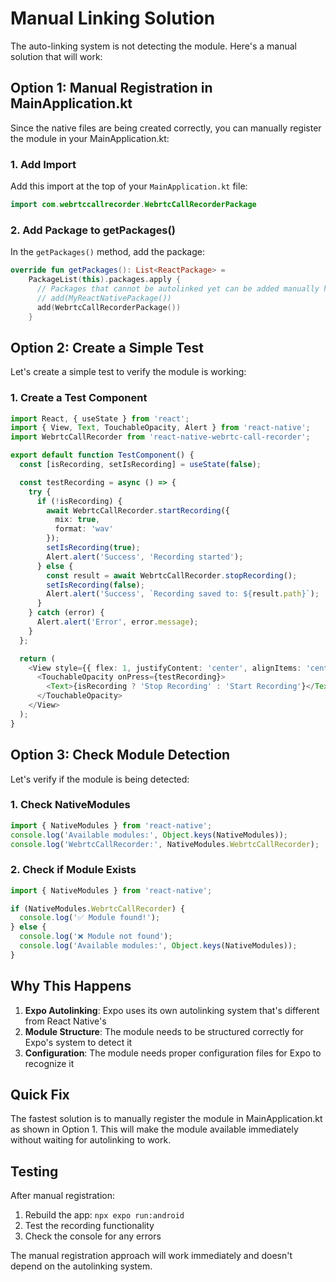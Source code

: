 # Manual Linking Solution

The auto-linking system is not detecting the module. Here's a manual solution that will work:

## Option 1: Manual Registration in MainApplication.kt

Since the native files are being created correctly, you can manually register the module in your MainApplication.kt:

### 1. Add Import
Add this import at the top of your `MainApplication.kt` file:

```kotlin
import com.webrtccallrecorder.WebrtcCallRecorderPackage
```

### 2. Add Package to getPackages()
In the `getPackages()` method, add the package:

```kotlin
override fun getPackages(): List<ReactPackage> =
    PackageList(this).packages.apply {
      // Packages that cannot be autolinked yet can be added manually here, for example:
      // add(MyReactNativePackage())
      add(WebrtcCallRecorderPackage())
    }
```

## Option 2: Create a Simple Test

Let's create a simple test to verify the module is working:

### 1. Create a Test Component
```typescript
import React, { useState } from 'react';
import { View, Text, TouchableOpacity, Alert } from 'react-native';
import WebrtcCallRecorder from 'react-native-webrtc-call-recorder';

export default function TestComponent() {
  const [isRecording, setIsRecording] = useState(false);

  const testRecording = async () => {
    try {
      if (!isRecording) {
        await WebrtcCallRecorder.startRecording({
          mix: true,
          format: 'wav'
        });
        setIsRecording(true);
        Alert.alert('Success', 'Recording started');
      } else {
        const result = await WebrtcCallRecorder.stopRecording();
        setIsRecording(false);
        Alert.alert('Success', `Recording saved to: ${result.path}`);
      }
    } catch (error) {
      Alert.alert('Error', error.message);
    }
  };

  return (
    <View style={{ flex: 1, justifyContent: 'center', alignItems: 'center' }}>
      <TouchableOpacity onPress={testRecording}>
        <Text>{isRecording ? 'Stop Recording' : 'Start Recording'}</Text>
      </TouchableOpacity>
    </View>
  );
}
```

## Option 3: Check Module Detection

Let's verify if the module is being detected:

### 1. Check NativeModules
```typescript
import { NativeModules } from 'react-native';
console.log('Available modules:', Object.keys(NativeModules));
console.log('WebrtcCallRecorder:', NativeModules.WebrtcCallRecorder);
```

### 2. Check if Module Exists
```typescript
import { NativeModules } from 'react-native';

if (NativeModules.WebrtcCallRecorder) {
  console.log('✅ Module found!');
} else {
  console.log('❌ Module not found');
  console.log('Available modules:', Object.keys(NativeModules));
}
```

## Why This Happens

1. **Expo Autolinking**: Expo uses its own autolinking system that's different from React Native's
2. **Module Structure**: The module needs to be structured correctly for Expo's system to detect it
3. **Configuration**: The module needs proper configuration files for Expo to recognize it

## Quick Fix

The fastest solution is to manually register the module in MainApplication.kt as shown in Option 1. This will make the module available immediately without waiting for autolinking to work.

## Testing

After manual registration:
1. Rebuild the app: `npx expo run:android`
2. Test the recording functionality
3. Check the console for any errors

The manual registration approach will work immediately and doesn't depend on the autolinking system.
